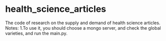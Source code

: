 # health_science_articles

The code of research on the supply and demand of health science articles.
Notes:
1.To use it, you should choose a mongo server, and check the global varieties, and run the main.py.


